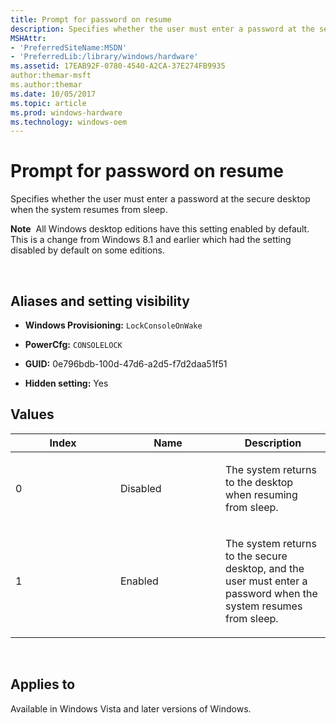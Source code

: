 ```yaml
---
title: Prompt for password on resume
description: Specifies whether the user must enter a password at the secure desktop when the system resumes from sleep.Note  All Windows desktop editions have this setting enabled by default.
MSHAttr:
- 'PreferredSiteName:MSDN'
- 'PreferredLib:/library/windows/hardware'
ms.assetid: 17EAB92F-0780-4540-A2CA-37E274FB9935
author:themar-msft
ms.author:themar
ms.date: 10/05/2017
ms.topic: article
ms.prod: windows-hardware
ms.technology: windows-oem
---
```


# Prompt for password on resume


Specifies whether the user must enter a password at the secure desktop when the system resumes from sleep.

**Note**  All Windows desktop editions have this setting enabled by default. This is a change from Windows 8.1 and earlier which had the setting disabled by default on some editions.

 

## <span id="Aliases_and_setting_visibility"></span><span id="aliases_and_setting_visibility"></span><span id="ALIASES_AND_SETTING_VISIBILITY"></span>Aliases and setting visibility


-   **Windows Provisioning:** `LockConsoleOnWake     `

-   **PowerCfg:** `CONSOLELOCK     `

-   **GUID:** 0e796bdb-100d-47d6-a2d5-f7d2daa51f51

-   **Hidden setting:** Yes

## <span id="Values"></span><span id="values"></span><span id="VALUES"></span>Values


<table>
<colgroup>
<col width="33%" />
<col width="33%" />
<col width="33%" />
</colgroup>
<thead>
<tr class="header">
<th>Index</th>
<th>Name</th>
<th>Description</th>
</tr>
</thead>
<tbody>
<tr class="odd">
<td><p>0</p></td>
<td><p>Disabled</p></td>
<td><p>The system returns to the desktop when resuming from sleep.</p></td>
</tr>
<tr class="even">
<td><p>1</p></td>
<td><p>Enabled</p></td>
<td><p>The system returns to the secure desktop, and the user must enter a password when the system resumes from sleep.</p></td>
</tr>
</tbody>
</table>

 

## <span id="Applies_to"></span><span id="applies_to"></span><span id="APPLIES_TO"></span>Applies to


Available in Windows Vista and later versions of Windows.
